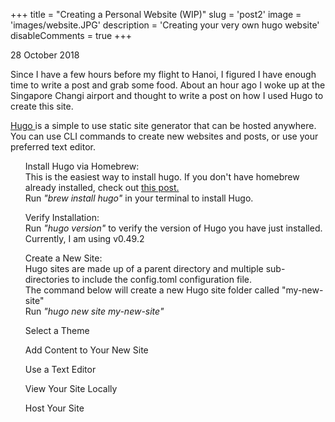 +++
title = "Creating a Personal Website (WIP)"
slug = 'post2'
image = 'images/website.JPG'
description = 'Creating your very own hugo website'
disableComments = true
+++

28 October 2018 <br>

Since I have a few hours before my flight to Hanoi, I figured I have enough time to write a post and grab some food. About an hour ago I woke up at the Singapore Changi airport and thought to write a post on how I used Hugo to create this site. 

<a href="https://gohugo.io/about/what-is-hugo/"> Hugo </a> is a simple to use static site generator that can be hosted anywhere. You can use CLI commands to create new websites and posts, or use your preferred text editor.

<ul> Install Hugo via Homebrew: <br>
This is the easiest way to install hugo. If you don't have homebrew already installed, check out <a href="/post/post1"> this post.</a> <br>
Run <i> "brew install hugo" </i> in your terminal to install Hugo.
</ul>

<ul> Verify Installation: <br>
Run <i> "hugo version" </i>  to verify the version of Hugo you have just installed. <br>
Currently, I am using v0.49.2 <br>
</ul>

<ul> Create a New Site: <br>
Hugo sites are made up of a parent directory and multiple sub-directories to include the config.toml configuration file. <br>
The command below will create a new Hugo site folder called "my-new-site" <br>
Run <i> "hugo new site my-new-site" </i>
</ul>

<ul> Select a Theme 
</ul>

<ul> Add Content to Your New Site 
</ul>

<ul> Use a Text Editor
</ul>

<ul> View Your Site Locally
</ul>

<ul> Host Your Site
</ul>

